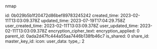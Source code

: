 nmap

id: 0b029b5b1f20472d86bef89783245242
created_time: 2023-02-11T13:03:09.378Z
updated_time: 2023-07-19T17:04:29.758Z
user_created_time: 2023-02-11T13:03:09.378Z
user_updated_time: 2023-02-11T13:03:09.378Z
encryption_cipher_text: 
encryption_applied: 0
parent_id: 0ada2d47fc444a55aa7446b138fb46c7
is_shared: 0
share_id: 
master_key_id: 
icon: 
user_data: 
type_: 2